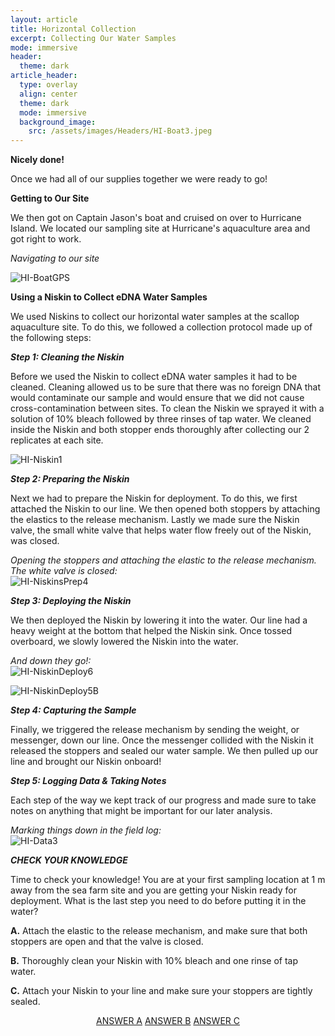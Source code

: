 ```yaml
---
layout: article
title: Horizontal Collection
excerpt: Collecting Our Water Samples
mode: immersive
header:
  theme: dark
article_header:
  type: overlay
  align: center
  theme: dark
  mode: immersive
  background_image:
    src: /assets/images/Headers/HI-Boat3.jpeg
---
```


**Nicely done!**

Once we had all of our supplies together we were ready to go!


**Getting to Our Site**  

We then got on Captain Jason's boat and cruised on over to Hurricane Island. We located our sampling site at Hurricane's aquaculture area and got right to work. 


*Navigating to our site*
<!--![HI-BoatPlanning2](/assets/images/HI/HI-BoatPlanning2.jpeg)-->   
![HI-BoatGPS](/assets/images/HI/HI-BoatGPS.jpeg)



**Using a Niskin to Collect eDNA Water Samples**

We used Niskins to collect our horizontal water samples at the scallop aquaculture site. To do this, we followed a collection protocol made up of the following steps: 

***Step 1: Cleaning the Niskin***    

Before we used the Niskin to collect eDNA water samples it had to be cleaned. Cleaning allowed us to be sure that there was no foreign DNA that would contaminate our sample and would ensure that we did not cause cross-contamination between sites. To clean the Niskin we sprayed it with a solution of 10% bleach followed by three rinses of tap water. We cleaned inside the Niskin and both stopper ends thoroughly after collecting our 2 replicates at each site.

<!-- ![HI-Niskin1](/assets/images/HI/HI-NiskinCleaning2.jpeg) -->  
![HI-Niskin1](/assets/images/HI/HI-NiskinCleaning3.jpeg)


***Step 2: Preparing the Niskin***   

Next we had to prepare the Niskin for deployment. To do this, we first attached the Niskin to our line. We then opened both stoppers by attaching the elastics to the release mechanism. Lastly we made sure the Niskin valve, the small white valve that helps water flow freely out of the Niskin, was closed.

<!-- *Attaching the Niskin to our line:*    
![HI-Niskin1](/assets/images/HI/HI-NiskinPrep2.jpeg)  -->

*Opening the stoppers and attaching the elastic to the release mechanism. The white valve is closed:*     
![HI-NiskinsPrep4](/assets/images/HI/HI-NiskinsPrep4.jpeg)  



***Step 3: Deploying the Niskin***   

We then deployed the Niskin by lowering it into the water. Our line had a heavy weight at the bottom that helped the Niskin sink. Once tossed overboard, we slowly lowered the Niskin into the water.

<!--*Tossing it overboard:*   
![HI-Niskin1](/assets/images/HI/HI-NiskinDeployment3.jpeg)   

*And down it goes:*    
![HI-Niskin1](/assets/images/HI/HI-NiskinDeployment2.jpeg)-->

*And down they go!:*    
![HI-NiskinDeploy6](/assets/images/HI/HI-NiskinDeployment6.jpeg)

![HI-NiskinDeploy5B](/assets/images/HI/HI-NiskinDeployment5B.jpeg)

***Step 4: Capturing the Sample***    

Finally, we triggered the release mechanism by sending the weight, or messenger, down our line. Once the messenger collided with the Niskin it released the stoppers and sealed our water sample. We then pulled up our line and brought our Niskin onboard!

<!-- *Add video of messenger?* -->





***Step 5: Logging Data & Taking Notes***

Each step of the way we kept track of our progress and made sure to take notes on anything that might be important for our later analysis. 

*Marking things down in the field log:*    
![HI-Data3](/assets/images/HI/HI-DataLogging3.jpeg)




***CHECK YOUR KNOWLEDGE***

Time to check your knowledge! You are at your first sampling location at 1 m away from the sea farm site and you are getting your Niskin ready for deployment. What is the last step you need to do before putting it in the water?

**A.** Attach the elastic to the release mechanism, and make sure that both stoppers are open and that the valve is closed.   

**B.** Thoroughly clean your Niskin with 10% bleach and one rinse of tap water.      

**C.** Attach your Niskin to your line and make sure your stoppers are tightly sealed.  


<p align="center">
<a class="button button--outline-primary button--pill" href="HorizontalStoring1">ANSWER A</a> <a class="button button--outline-primary button--pill" href="HorizontalStoring2">ANSWER B</a> <a class="button button--outline-primary button--pill" href="HorizontalStoring2">ANSWER C</a></p>